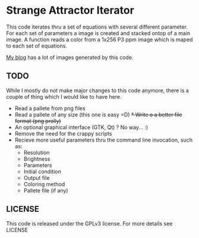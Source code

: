 Strange Attractor Iterator
=========================

This code iterates thru a set of equations with several different parameter.
For each set of parameters a image is created and stacked ontop of a main image.
A function reads a color from a 1x256 P3 ppm image which is maped to each set of equations.

[My blog](http://chaotic-renan.tumblr.com/) has a lot of images generated by this code.

TODO
----

While I mostly do not make major changes to this code anymore, there is a couple of thing
which I would like to have here.

* Read a pallete from png files
* Read a pallete of any size (this one is easy =D)
~~* Write o a better file format (png prolly)~~
* An optional graphical interface (GTK, Qt) ? No way... :)
* Remove the need for the crappy scripts
* Recieve more useful parameters thru the command line invocation, such as:
    * Resolution
    * Brightness
    * Parameters
    * Initial condition
    * Output file
    * Coloring method
    * Pallete file (if any)

LICENSE
-------

This code is released under the GPLv3 license.
For more details see LICENSE

